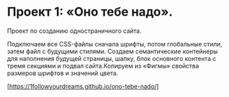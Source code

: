 # Проект 1: «Оно тебе надо».

Проект по созданию одностраничного сайта.

Подключаем все CSS-файлы сначала шрифты, потом глобальные стили, затем файл с будущими стилями. Создаем семантические контейнеры для наполнения будущей страницы, шапку, блок основного контента с тремя секциями и подвал сайта.Копируем из «Фигмы» свойства размеров шрифтов и значений цвета.

[https://1followyourdreams.github.io/ono-tebe-nado/]